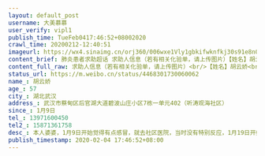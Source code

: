 ```yaml
---
layout: default_post
username: 大美慕慕
user_verify: vipl1
publish_time: TueFeb0417:46:52+08002020
crawl_time: 20200212-12:40:51
imageurl: https://wx4.sinaimg.cn/orj360/006wxe1Vly1gbkifwknfkj30s91e8n0l.jpg,https://wx3.sinaimg.cn/orj360/006wxe1Vly1gbkifwa3d2j30u01hcdjs.jpg,https://wx4.sinaimg.cn/orj360/006wxe1Vly1gbkifwr72aj30u01hc77z.jpg,https://wx4.sinaimg.cn/orj360/006wxe1Vly1gbkifx56i9j30me13smzy.jpg,https://wx1.sinaimg.cn/orj360/006wxe1Vly1gbkifxaq5jj30ly1300ux.jpg,https://wx2.sinaimg.cn/orj360/006wxe1Vly1gbkifxp740j30mf13uwgn.jpg,https://wx3.sinaimg.cn/orj360/006wxe1Vly1gbkifxx2bhj30rr1dctc7.jpg,https://wx2.sinaimg.cn/orj360/006wxe1Vly1gbkifyebhrj30u01400vq.jpg,https://wx2.sinaimg.cn/orj360/006wxe1Vly1gbkifypmhpj31400u0q6v.jpg
content_brief: 肺炎患者求助超话 求助人信息（若有相关化验单，请上传图片）【姓名】胡云娇【年龄】57【所在城市】湖北武汉【所在小区、社区】武汉市蔡甸区后官湖大道碧波山庄小区7栋一单元402（听涛观海社区）【患病时间】1月9日【联系方式】13971600450【其他紧急联系人】15871361758【病情描述】 本人 ...全文
content_full_raw: 求助人信息（若有相关化验单，请上传图片）<br/>【姓名】胡云娇<br/>【年龄】57<br/>【所在城市】湖北武汉<br/>【所在小区、社区】武汉市蔡甸区后官湖大道碧波山庄小区7栋一单元402（听涛观海社区）<br/>【患病时间】1月9日<br/>【联系方式】13971600450<br/>【其他紧急联系人】15871361758<br/>【病情描述】本人婆婆，1月9日开始觉得有点感冒，就去社区医院，当时没有特别反应，1月19日开始高烧，咳嗽！在社区医院打了好几天针后没有好转，建议去定点医院，做了相应检查，发现是病毒性肺炎，当时医生建议居家隔离，一直坚持吃药，打针！前后都拍了三次Ct，一次比一次严重，但至今已十几天，症状无缓解，反而持续恶化！高烧不退，乏力呕吐，呼吸不畅，双肺已严重感染，好不容易昨天上午做了核酸试纸，下午打完针回家后婆婆严重出现呼吸困难，又去医院等到凌晨三点医生还是一句没有床位，但时间不等人啊！这种高度疑似病人也希望得到关注！希望能得到治疗！希望能有一个床位！有消息的朋友麻烦私信我！感谢🙏🙏🙏<br/>我们爱中国、爱武汉，相信党，相信政府！希望党和国家也能看到我们的呼喊！救救我婆婆！救救我们！
status_url: https://m.weibo.cn/status/4468301730060062
name_: 胡云娇
age_: 57
city_: 湖北武汉
address_: 武汉市蔡甸区后官湖大道碧波山庄小区7栋一单元402（听涛观海社区）
since_: 1月9日
tel_: 13971600450
tel2_: 15871361758
desc_: 本人婆婆，1月9日开始觉得有点感冒，就去社区医院，当时没有特别反应，1月19日开始高烧，咳嗽！在社区医院打了好几天针后没有好转，建议去定点医院，做了相应检查，发现是病毒性肺炎，当时医生建议居家隔离，一直坚持吃药，打针！前后都拍了三次Ct，一次比一次严重，但至今已十几天，症状无缓解，反而持续恶化！高烧不退，乏力呕吐，呼吸不畅，双肺已严重感染，好不容易昨天上午做了核酸试纸，下午打完针回家后婆婆严重出现呼吸困难，又去医院等到凌晨三点医生还是一句没有床位，但时间不等人啊！这种高度疑似病人也希望得到关注！希望能得到治疗！希望能有一个床位！有消息的朋友麻烦私信我！感谢🙏🙏🙏我们爱中国、爱武汉，相信党，相信政府！希望党和国家也能看到我们的呼喊！救救我婆婆！救救我们！
publish_timestamp: 2020-02-04 17:46:52+08:00
---
```

